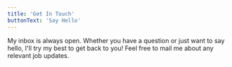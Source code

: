 ```yaml
---
title: 'Get In Touch'
buttonText: 'Say Hello'
---
```


My inbox is always open. Whether you have a question or just want to say hello, I'll try my best to get back to you! Feel free to mail me about any relevant job updates.